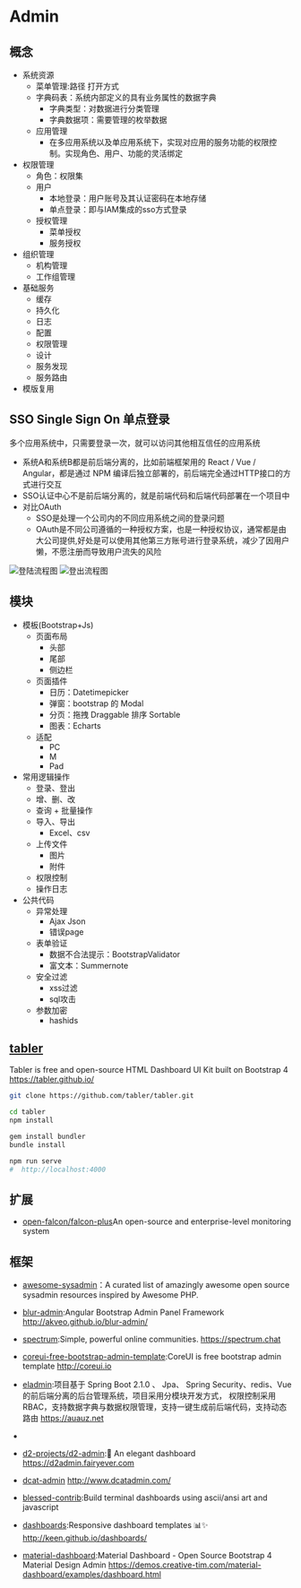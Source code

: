 # Admin

## 概念

* 系统资源
  - 菜单管理:路径 打开方式
  - 字典码表：系统内部定义的具有业务属性的数据字典
    + 字典类型：对数据进行分类管理
    + 字典数据项：需要管理的枚举数据
  - 应用管理
    + 在多应用系统以及单应用系统下，实现对应用的服务功能的权限控制。实现角色、用户、功能的灵活绑定
* 权限管理
  - 角色：权限集
  - 用户
    + 本地登录：用户账号及其认证密码在本地存储
    + 单点登录：即与IAM集成的sso方式登录
  - 授权管理
    + 菜单授权
    + 服务授权
* 组织管理
  - 机构管理
  - 工作组管理
* 基础服务
  - 缓存
  - 持久化
  - 日志
  - 配置
  - 权限管理
  - 设计
  - 服务发现
  - 服务路由
* 模版复用

## SSO Single Sign On 单点登录

多个应用系统中，只需要登录一次，就可以访问其他相互信任的应用系统

* 系统A和系统B都是前后端分离的，比如前端框架用的 React / Vue / Angular，都是通过 NPM 编译后独立部署的，前后端完全通过HTTP接口的方式进行交互
* SSO认证中心不是前后端分离的，就是前端代码和后端代码部署在一个项目中
* 对比OAuth
  - SSO是处理一个公司内的不同应用系统之间的登录问题
  - OAuth是不同公司遵循的一种授权方案，也是一种授权协议，通常都是由大公司提供,好处是可以使用其他第三方账号进行登录系统，减少了因用户懒，不愿注册而导致用户流失的风险

![登陆流程图](../_static/sso_flow.jpg "Optional title")
![登出流程图](../_static/sso_signout_flow.jpg "Optional title")

## 模块

* 模板(Bootstrap+Js)
  - 页面布局
    + 头部
    + 尾部
    + 侧边栏
  - 页面插件
    + 日历：Datetimepicker
    + 弹窗：bootstrap 的 Modal
    + 分页：拖拽 Draggable 排序 Sortable
    + 图表：Echarts
  - 适配
    + PC
    + M
    + Pad
* 常用逻辑操作
  - 登录、登出
  - 增、删、改
  - 查询 + 批量操作
  - 导入、导出
    + Excel、csv
  - 上传文件
    + 图片
    + 附件
  - 权限控制
  - 操作日志
* 公共代码
  - 异常处理
    + Ajax Json
    + 错误page
  - 表单验证
    + 数据不合法提示：BootstrapValidator
    + 富文本：Summernote
  - 安全过滤
    + xss过滤
    + sql攻击
  - 参数加密
    + hashids

## [tabler](https://github.com/tabler/tabler)

Tabler is free and open-source HTML Dashboard UI Kit built on Bootstrap 4 <https://tabler.github.io/>

```sh
git clone https://github.com/tabler/tabler.git

cd tabler
npm install

gem install bundler
bundle install

npm run serve
#  http://localhost:4000
```

## 扩展

* [open-falcon/falcon-plus](https://github.com/open-falcon/falcon-plus)An open-source and enterprise-level monitoring system

## 框架

* [awesome-sysadmin](https://github.com/kahun/awesome-sysadmin)：A curated list of amazingly awesome open source sysadmin resources inspired by Awesome PHP.
* [blur-admin](https://github.com/akveo/blur-admin):Angular Bootstrap Admin Panel Framework <http://akveo.github.io/blur-admin/>
* [spectrum](https://github.com/withspectrum/spectrum):Simple, powerful online communities. <https://spectrum.chat>
* [coreui-free-bootstrap-admin-template](https://github.com/coreui/coreui-free-bootstrap-admin-template):CoreUI is free bootstrap admin template <http://coreui.io>
* [eladmin](https://github.com/elunez/eladmin):项目基于 Spring Boot 2.1.0 、 Jpa、 Spring Security、redis、Vue的前后端分离的后台管理系统，项目采用分模块开发方式， 权限控制采用 RBAC，支持数据字典与数据权限管理，支持一键生成前后端代码，支持动态路由 <https://auauz.net>
* [](https://github.com/puikinsh/gentelella)
* [d2-projects/d2-admin](https://github.com/d2-projects/d2-admin):🌈 An elegant dashboard <https://d2admin.fairyever.com>
* [dcat-admin](https://github.com/jqhph/dcat-admin) <http://www.dcatadmin.com/>

* [blessed-contrib](https://github.com/yaronn/blessed-contrib):Build terminal dashboards using ascii/ansi art and javascript
* [dashboards](https://github.com/keen/dashboards):Responsive dashboard templates 📊✨ <http://keen.github.io/dashboards/>
* [material-dashboard](https://github.com/creativetimofficial/material-dashboard):Material Dashboard - Open Source Bootstrap 4 Material Design Admin <https://demos.creative-tim.com/material-dashboard/examples/dashboard.html>
